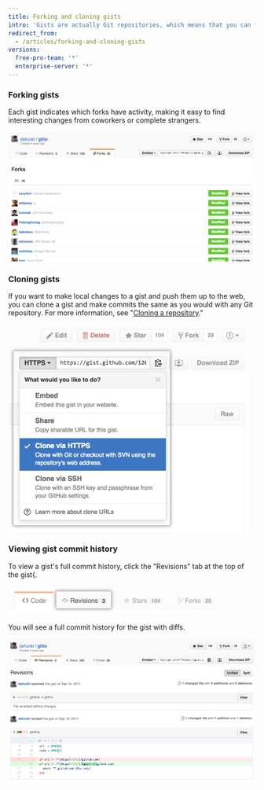 ```yaml
---
title: Forking and cloning gists
intro: 'Gists are actually Git repositories, which means that you can fork or clone any gist, even if you aren''t the original author. You can also view a gist''s full commit history, including diffs.'
redirect_from:
  - /articles/forking-and-cloning-gists
versions:
  free-pro-team: '*'
  enterprise-server: '*'
---
```


### Forking gists

Each gist indicates which forks have activity, making it easy to find interesting changes from coworkers or complete strangers.

![Gist forks](/assets/images/help/gist/gist_forks.png)

### Cloning gists

If you want to make local changes to a gist and push them up to the web, you can clone a gist and make commits the same as you would with any Git repository. For more information, see "[Cloning a repository](/articles/cloning-a-repository)."

![Gist clone button](/assets/images/help/gist/gist_clone_btn.png)

### Viewing gist commit history

To view a gist's full commit history, click the "Revisions" tab at the top of the gist{.

![Gist revisions tab](/assets/images/help/gist/gist_revisions_tab.png)

You will see a full commit history for the gist with diffs.

![Gist revisions page](/assets/images/help/gist/gist_history.png)
